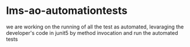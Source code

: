 # lms-ao-automationtests
we are working on the running of all the test as automated, levaraging the developer's code in junit5 by method invocation and run the automated tests
